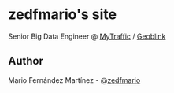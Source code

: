 # zedfmario's site

Senior Big Data Engineer @ [MyTraffic](https://www.mytraffic.io/) / [Geoblink](https://www.geoblink.com/)


## Author
Mario Fernández Martínez - @[zedfmario](https://github.com/zedfmario)
